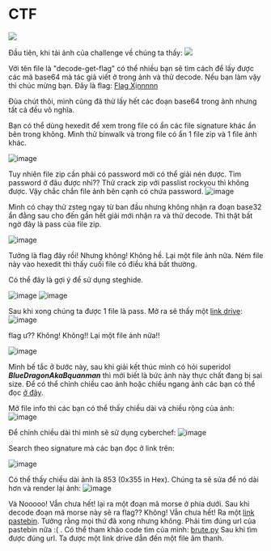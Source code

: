 # CTF
![](https://github.com/northern-cyber/CTF/blob/main/WannaOne2022/WU/challenge.png)

Đầu tiên, khi tải ảnh của challenge về chúng ta thấy:
![](https://github.com/northern-cyber/CTF/blob/main/WannaOne2022/WU/decode-get-flag.png)

Với tên file là "decode-get-flag" có thể nhiều bạn sẽ tìm cách để lấy được các mã base64 mà tác giả viết ở trong ảnh và thử decode. Nếu bạn làm vậy thì chúc mừng bạn.
Đây là flag: [Flag Xịnnnnn](https://bit.ly/3Wd1Myu)

Đùa chút thôi, mình cũng đã thử lấy hết các đoạn base64 trong ảnh nhưng tất cả đều vô nghĩa.

Bạn có thể dùng hexedit để xem trong file có ẩn các file signature khác ẩn bên trong không. Mình thử binwalk và trong file có ẩn 1 file zip và 1 file ảnh khác.

![image](https://user-images.githubusercontent.com/65294114/207081272-9c0a27d0-14dd-4486-9642-949d668e1b86.png)

Tuy nhiên file zip cần phải có password mới có thể giải nén được. Tìm password ở đâu được nhỉ?? Thử crack zip với passlist rockyou thì không được. Vậy chắc chắn file ảnh bên cạnh có chứa password.
![image](https://user-images.githubusercontent.com/65294114/207084524-71a796f9-3e3f-4465-a1e6-dd7b0ed366ca.png)

Mình có chạy thử zsteg ngay từ ban đầu nhưng không nhận ra đoạn base32 ẩn đằng sau cho đến gần hết giải mới nhận ra và thử decode. Thì thật bất ngờ đây là pass của file zip.

![image](https://user-images.githubusercontent.com/65294114/207086324-e52a8094-920f-475a-af6d-4862af22c9f7.png)

Tưởng là flag đây rồi! Nhưng không! Không hề. Lại một file ảnh nữa. Ném file này vào hexedit thì thấy cuối file có điều khá bất thường.

Có thể đây là gợi ý để sử dụng steghide.

![image](https://user-images.githubusercontent.com/65294114/207093067-b110c881-ff71-45de-98c2-3ad73ed83c48.png)
![image](https://user-images.githubusercontent.com/65294114/207093379-f079440a-bbdf-4ea4-8afa-c661c3f31dff.png)

Sau khi xong chúng ta được 1 file là pass.
Mở ra sẽ thấy một [link drive](https://drive.google.com/file/d/1huVD4WvErpgr5Bhc3ArkXYNu4Hoe8kpk/view?usp=sharing):
![image](https://user-images.githubusercontent.com/65294114/207093550-647d3152-967c-483e-8f7e-625278e463eb.png)

flag ư?? Không! Không!! Lại một file ảnh nữa!!

![image](https://user-images.githubusercontent.com/65294114/207094574-fe695ad6-40c1-4476-9eef-1403faf6936b.png)

Mình bế tắc ở bước này, sau khi giải kết thúc mình có hỏi superidol ***BlueDragonAkaBquanman*** thì mới biết là bức ảnh này thực chất đang bị sai size. Để có thể chỉnh chiều cao ảnh hoặc chiều ngang ảnh các bạn có thể đọc [ở đây](https://blog.cyberhacktics.com/hiding-information-by-changing-an-images-height/).

Mở file info thì các bạn có thể thấy chiều dài và chiều rộng của ảnh:
![image](https://user-images.githubusercontent.com/65294114/207096477-2621013c-b051-4358-9364-a4b6a76d4f5b.png)

Để chỉnh chiều dài thì mình sẽ sử dụng cyberchef:
![image](https://user-images.githubusercontent.com/65294114/207096132-308fc85e-7272-4470-ace8-897cd81a8db0.png)

Search theo signature mà các bạn đọc ở link trên:

![image](https://user-images.githubusercontent.com/65294114/207096623-8c22fba1-af11-43ff-b2e8-01b1da719a10.png)

Có thể thấy chiều dài ảnh là 853 (0x355 in Hex). Chúng ta sẽ sửa để nó dài hơn và render lại ảnh:
![image](https://user-images.githubusercontent.com/65294114/207097175-238d0c87-781f-4857-8870-9e126aede9d3.png)

Và Nooooo! Vẫn chưa hết! lại ra một đoạn mã morse ở phía dưới. 
Sau khi decode đoạn mã morse này sẽ ra flag?? Không! Vẫn chưa hết! Ra một [link pastebin](https://kt.gy/tools.html#conv/https%3A%2F%2Fpastebin.com%2Fraw%2FM0V3YD43).
Tưởng rằng mọi thứ đã xong nhưng không. Phải tìm đúng url của pastebin nữa :( .
Có thể tham khảo code tìm của mình: [brute.py]()
Sau khi tìm được đúng url. Ta được một link drive dẫn đến một file âm thanh.


